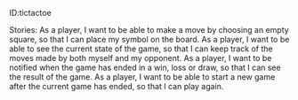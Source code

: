 ID:tictactoe



Stories:
 As a player, I want to be able to make a move by choosing an empty square, so that I can place my symbol on the board.
 As a player, I want to be able to see the current state of the game, so that I can keep track of the moves made by both myself and my opponent.
 As a player, I want to be notified when the game has ended in a win, loss or draw, so that I can see the result of the game.
 As a player, I want to be able to start a new game after the current game has ended, so that I can play again.
